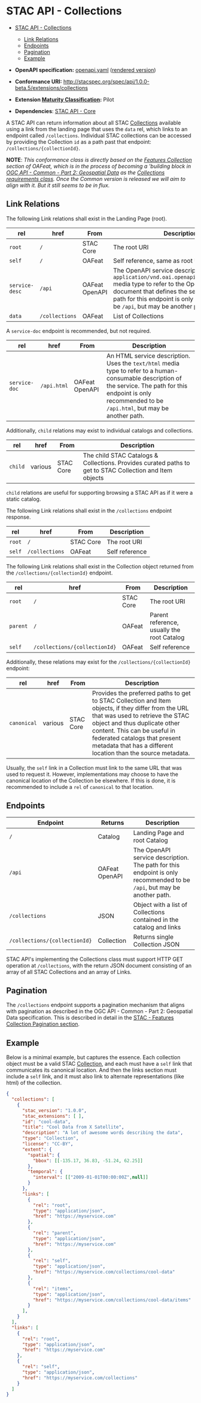 # STAC API - Collections

- [STAC API - Collections](#stac-api---collections)
  - [Link Relations](#link-relations)
  - [Endpoints](#endpoints)
  - [Pagination](#pagination)
  - [Example](#example)

- **OpenAPI specification:** [openapi.yaml](openapi.yaml) ([rendered version](https://api.stacspec.org/v1.0.0-beta.5/collections))
- **Conformance URI:** <http://stacspec.org/spec/api/1.0.0-beta.5/extensions/collections>
- **Extension [Maturity Classification](../extensions.md#extension-maturity):** Pilot
- **Dependencies**: [STAC API - Core](../core)

A STAC API can return information about all STAC [Collections](../stac-spec/collection-spec/collection-spec.md) available using a link
from the landing page that uses the `data` rel, which links to an endpoint called `/collections`. Individual STAC collections can be accessed
by providing the Collection `id` as a path past that endpoint: `/collections/{collectionId}`.

**NOTE**: *This conformance class is directly based on the [Features Collection](http://docs.opengeospatial.org/is/17-069r3/17-069r3.html#_collections_)
section of OAFeat, which is in the process of becoming a 'building block in [OGC API - Common - Part 2: Geospatial 
Data](http://docs.opengeospatial.org/DRAFTS/20-024.html) as the [Collections requirements 
class](http://docs.opengeospatial.org/DRAFTS/20-024.html#rc_collections-section). Once the Common version is released we will 
aim to align with it. But it still seems to be in flux.*

## Link Relations

The following Link relations shall exist in the Landing Page (root).

| **rel**        | **href**       | **From**       | **Description**                                                                                                                                                                                                                                                |
| -------------- | -------------- | -------------- | -------------------------------------------------------------------------------------------------------------------------------------------------------------------------------------------------------------------------------------------------------------- |
| `root`         | `/`            | STAC Core      | The root URI                                                                                                                                                                                                                                                   |
| `self`         | `/`            | OAFeat         | Self reference, same as root URI                                                                                                                                                                                                                               |
| `service-desc` | `/api`         | OAFeat OpenAPI | The OpenAPI service description. Uses the `application/vnd.oai.openapi+json;version=3.0` media type to refer to the OpenAPI 3.0 document that defines the service's API. The path for this endpoint is only recommended to be `/api`, but may be another path. |
| `data`         | `/collections` | OAFeat         | List of Collections                                                                                                                                                                                                                                            |

A `service-doc` endpoint is recommended, but not required.

| **rel**       | **href**    | **From**       | **Description**                                                                                                                                                                                                     |
| ------------- | ----------- | -------------- | ------------------------------------------------------------------------------------------------------------------------------------------------------------------------------------------------------------------- |
| `service-doc` | `/api.html` | OAFeat OpenAPI | An HTML service description.  Uses the `text/html` media type to refer to a human-consumable description of the service. The path for this endpoint is only recommended to be `/api.html`, but may be another path. |

Additionally, `child` relations may exist to individual catalogs and collections.

| **rel** | **href** | **From**  | **Description**                                                                                          |
| ------- | -------- | --------- | -------------------------------------------------------------------------------------------------------- |
| `child` | various  | STAC Core | The child STAC Catalogs & Collections. Provides curated paths to get to STAC Collection and Item objects |

`child` relations are useful for supporting browsing a STAC API as if it were a static catalog.

The following Link relations shall exist in the `/collections` endpoint response.

| **rel** | **href**       | **From**  | **Description** |
| ------- | -------------- | --------- | --------------- |
| `root`  | `/`            | STAC Core | The root URI    |
| `self`  | `/collections` | OAFeat    | Self reference  |

The following Link relations shall exist in the Collection object returned from the `/collections/{collectionId}` endpoint.

| **rel**  | **href**                      | **From**  | **Description**                            |
| -------- | ----------------------------- | --------- | ------------------------------------------ |
| `root`   | `/`                           | STAC Core | The root URI                               |
| `parent` | `/`                           | OAFeat    | Parent reference, usually the root Catalog |
| `self`   | `/collections/{collectionId}` | OAFeat    | Self reference                             |

Additionally, these relations may exist for the `/collections/{collectionId}` endpoint:

| **rel**     | **href** | **From**  | **Description**                                                                                                                                                                                                                                                                                         |
| ----------- | -------- | --------- | ------------------------------------------------------------------------------------------------------------------------------------------------------------------------------------------------------------------------------------------------------------------------------------------------------- |
| `canonical` | various  | STAC Core | Provides the preferred paths to get to STAC Collection and Item objects, if they differ from the URL that was used to retrieve the STAC object and thus duplicate other content. This can be useful in federated catalogs that present metadata that has a different location than the source metadata. |

Usually, the `self` link in a Collection must link to the same URL that was used to request
it. However, implementations may choose to have the canonical location of the Collection be
elsewhere. If this is done, it is recommended to include a `rel` of `canonical` to that location.

## Endpoints

| Endpoint                      | Returns        | Description                                                                                                            |
| ----------------------------- | -------------- | ---------------------------------------------------------------------------------------------------------------------- |
| `/`                           | Catalog        | Landing Page and root Catalog                                                                                          |
| `/api`                        | OAFeat OpenAPI | The OpenAPI service description. The path for this endpoint is only recommended to be `/api`, but may be another path. |
| `/collections`                | JSON           | Object with a list of Collections contained in the catalog and links                                                   |
| `/collections/{collectionId}` | Collection     | Returns single Collection JSON                                                                                         |

STAC API's implementing the Collections class must support HTTP GET operation at `/collections`, with the return JSON document consisting
of an array of all STAC Collections and an array of Links.

## Pagination

The `/collections` endpoint supports a pagination mechanism that aligns with pagination as described in the OGC API - Common - Part 2: Geospatial Data specification. This is described in detail in the [STAC - Features Collection Pagination section](../ogcapi-features/README.md#collection-pagination).

## Example

Below is a minimal example, but captures the essence. Each collection object must be a valid STAC 
[Collection](../stac-spec/collection-spec/README.md), and each must have a `self` link that communicates its canonical location. And then 
the links section must include a `self` link, and it must also link to alternate representations (like html) of the collection.

```json
{
  "collections": [
    {
      "stac_version": "1.0.0",
      "stac_extensions": [ ],
      "id": "cool-data",
      "title": "Cool Data from X Satellite",
      "description": "A lot of awesome words describing the data",
      "type": "Collection",
      "license": "CC-BY",
      "extent": {
        "spatial": {
          "bbox": [[-135.17, 36.83, -51.24, 62.25]]
        },
        "temporal": {
          "interval": [["2009-01-01T00:00:00Z",null]]
        }
      },
      "links": [
        {
          "rel": "root",
          "type": "application/json",
          "href": "https://myservice.com"
        },
        {
          "rel": "parent",
          "type": "application/json",
          "href": "https://myservice.com"
        },
        {
          "rel": "self",
          "type": "application/json",
          "href": "https://myservice.com/collections/cool-data"
        },
        {
          "rel": "items",
          "type": "application/json",
          "href": "https://myservice.com/collections/cool-data/items"
        }
      ],
    }
  ],
  "links": [
    {
      "rel": "root",
      "type": "application/json",
      "href": "https://myservice.com"
    },
    {
      "rel": "self",
      "type": "application/json",
      "href": "https://myservice.com/collections"
    }
  ]
}
```
